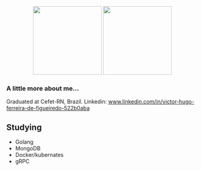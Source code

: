 <div align="center">
  <img height="180em" src="https://github-readme-stats.vercel.app/api?username=vyctorhff&show_icons=true&theme=gruvbox"/>
  <img height="180em" src="https://github-readme-stats.vercel.app/api/top-langs/?username=vyctorhff&theme=gruvbox"/>
</div>


### A little more about me...

Graduated at Cefet-RN, Brazil.
Linkedin: www.linkedin.com/in/victor-hugo-ferreira-de-figueiredo-522b0aba


## Studying

- Golang
- MongoDB
- Docker/kubernates
- gRPC
